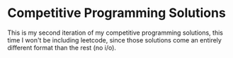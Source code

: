 # Competitive Programming Solutions

This is my second iteration of my competitive programming solutions, this time
I won't be including leetcode, since those solutions come an entirely different format
than the rest (no i/o).

